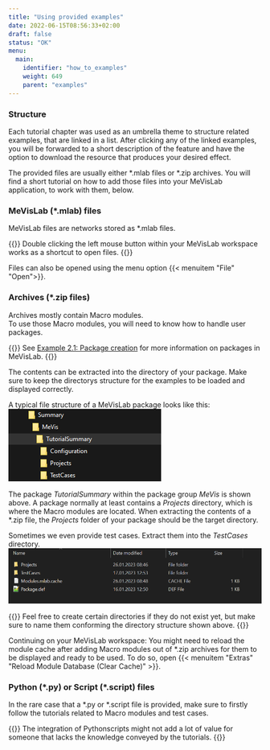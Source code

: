 ```yaml
---
title: "Using provided examples"
date: 2022-06-15T08:56:33+02:00
draft: false
status: "OK"
menu: 
  main:
    identifier: "how_to_examples"
    weight: 649
    parent: "examples"
---
```

### Structure

Each tutorial chapter was used as an umbrella theme to structure related examples, that are linked in a list. 
After clicking any of the linked examples, you will be forwarded to a short description of the feature and have the option to download the resource that produces your desired effect.

The provided files are usually either \*.mlab files or \*.zip archives. You will find a short tutorial on how to add those files into your MeVisLab application, to work with them, below.

### MeVisLab (\*.mlab) files
MeVisLab files are networks stored as \*.mlab files. <br>

{{<alert class="info" caption="Info">}}
Double clicking the left mouse button within your MeVisLab workspace works as a shortcut to open files. 
{{</alert>}}

Files can also be opened using the menu option {{< menuitem "File" "Open">}}.

### Archives (\*.zip files)
Archives mostly contain Macro modules. <br>
To use those Macro modules, you will need to know how to handle user packages. 

{{<alert class="check" caption="Check">}}
See [Example 2.1: Package creation](/tutorials/basicmechanisms/macromodules/package/) for more information on packages in MeVisLab.
{{</alert>}}

The contents can be extracted into the directory of your package. Make sure to keep the directorys structure for the examples to be loaded and displayed correctly.

A typical file structure of a MeVisLab package looks like this:
![Package directory structure](/images/examples/howto_1.png "Package directory structure")

The package *TutorialSummary* within the package group *MeVis* is shown above. A package normally at least contains a *Projects* directory, which is where the Macro modules are located. When extracting the contents of a \*.zip file, the *Projects* folder of your package should be the target directory.

Sometimes we even provide test cases. Extract them into the *TestCases* directory.
![Package directory structure](/images/examples/howto_2.png "Package directory structure")

{{<alert class="info" caption="Notice">}}
Feel free to create certain directories if they do not exist yet, but make sure to name them conforming the directory structure shown above.
{{</alert>}}

Continuing on your MeVisLab workspace: You might need to reload the module cache after adding Macro modules out of \*.zip archives for them to be displayed and ready to be used. To do so, open {{< menuitem "Extras" "Reload Module Database (Clear Cache)" >}}.

### Python (\*.py) or Script (\*.script) files
In the rare case that a \*.py or \*.script file is provided, make sure to firstly follow the tutorials related to Macro modules and test cases. 

{{<alert class="warning" caption="Warning">}}
The integration of Pythonscripts might not add a lot of value for someone that lacks the knowledge conveyed by the tutorials.
{{</alert>}}


